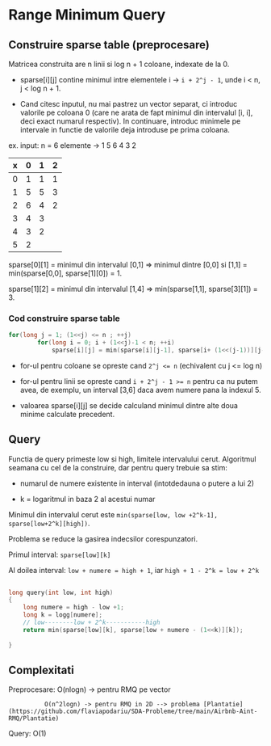 # Range Minimum Query


## Construire sparse table (preprocesare)

Matricea construita are n linii si log n + 1 coloane, indexate de la 0.

* sparse[i][j] contine minimul intre elementele i -> `i + 2^j - 1`, unde i < n, j < log n + 1.

* Cand citesc inputul, nu mai pastrez un vector separat, ci introduc valorile pe coloana 0 (care ne arata de fapt minimul din intervalul [i, i], deci exact numarul respectiv). In continuare, introduc minimele pe intervale in functie de valorile deja introduse pe prima coloana. 

ex. input: n = 6 elemente -> 1 5 6 4 3 2 

 x  |  0 | 1  | 2
--- | ---| ---| ---
 0  |  1 | 1  | 1 
 1  |  5 | 5  | 3    
 2  |  6 | 4  | 2 
 3  |  4 | 3  |   
 4  |  3 | 2  |   
 5  |  2 |    |   

sparse[0][1] = minimul din intervalul [0,1] => minimul dintre [0,0] si [1,1] = min(sparse[0,0], sparse[1][0]) = 1.

sparse[1][2] = minimul din intervalul [1,4] => min(sparse[1,1], sparse[3][1]) = 3.

 ### Cod construire sparse table
```c++
for(long j = 1; (1<<j) <= n ; ++j)
        for(long i = 0; i + (1<<j)-1 < n; ++i)
            sparse[i][j] = min(sparse[i][j-1], sparse[i+ (1<<(j-1))][j-1]);

```        	

* for-ul pentru coloane se opreste cand `2^j <= n` (echivalent cu j <= log n)

* for-ul pentru linii se opreste cand `i + 2^j - 1 >= n` pentru ca nu putem avea, de exemplu, un interval [3,6] daca avem numere pana la indexul 5.

* valoarea sparse[i][j] se decide calculand minimul dintre alte doua minime calculate precedent.


## Query 

Functia de query primeste low si high, limitele intervalului cerut.
Algoritmul seamana cu cel de la construire, dar pentru query trebuie sa stim:

* numarul de numere existente in interval (intotdedauna o putere a lui 2)

* k = logaritmul in baza 2 al acestui numar 

Minimul din intervalul cerut este `min(sparse[low, low +2^k-1], sparse[low+2^k][high])`.

Problema se reduce la gasirea indecsilor corespunzatori.

Primul interval: `sparse[low][k]` 

Al doilea interval: `low + numere = high + 1`, iar `high + 1 - 2^k = low + 2^k`

```c++
	
long query(int low, int high)
{
    long numere = high - low +1;
    long k = logg[numere];
    // low--------low + 2^k-----------high
    return min(sparse[low][k], sparse[low + numere - (1<<k)][k]);
 
}
```


## Complexitati

Preprocesare: O(nlogn) -> pentru RMQ pe vector
             
              O(n^2logn) -> pentru RMQ in 2D --> problema [Plantatie](https://github.com/flaviapodariu/SDA-Probleme/tree/main/Airbnb-Aint-RMQ/Plantatie)

Query: O(1)
